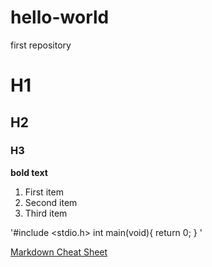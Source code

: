 # hello-world
first repository

# H1
## H2
### H3

**bold text**

1. First item
2. Second item
3. Third item

'#include <stdio.h>
int main(void){
  return 0;
}
'

[Markdown Cheat Sheet](https://www.markdownguide.org/cheat-sheet/)
